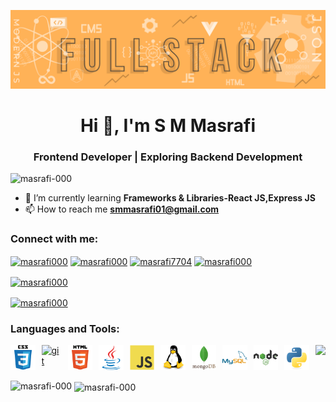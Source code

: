 ![logo](https://github.com/masrafi-000/masrafi-000/blob/main/banner.png?raw=true)

<h1 align="center">Hi 👋, I'm S M Masrafi</h1>
<h3 align="center">Frontend Developer | Exploring Backend Development</h3>

<p align="left"> <img src="https://komarev.com/ghpvc/?username=masrafi-000&label=Profile%20views&color=0e75b6&style=flat" alt="masrafi-000" /> </p>

- 🌱 I’m currently learning **Frameworks & Libraries-React JS,Express JS**
- 📫 How to reach me **smmasrafi01@gmail.com**

<h3 align="left">Connect with me:</h3>
<p align="left">
  <a href="https://linkedin.com/in/masrafi000" target="blank"><img align="center" src="https://raw.githubusercontent.com/rahuldkjain/github-profile-readme-generator/master/src/images/icons/Social/linked-in-alt.svg" alt="masrafi000" height="30" width="40" /></a>
  <a href="https://fb.com/masrafi000" target="blank"><img align="center" src="https://raw.githubusercontent.com/rahuldkjain/github-profile-readme-generator/master/src/images/icons/Social/facebook.svg" alt="masrafi000" height="30" width="40" /></a>
  <a href="https://instagram.com/masrafi7704" target="blank"><img align="center" src="https://raw.githubusercontent.com/rahuldkjain/github-profile-readme-generator/master/src/images/icons/Social/instagram.svg" alt="masrafi7704" height="30" width="40" /></a>
  <a href="https://x.com/masrafi000" target="blank"><img align="center" src="https://raw.githubusercontent.com/rahuldkjain/github-profile-readme-generator/master/src/images/icons/Social/twitter.svg" alt="masrafi000" height="30" width="40" /></a>

<a href="https://dev.to/masrafi000" target="blank"><img align="center" src="https://raw.githubusercontent.com/rahuldkjain/github-profile-readme-generator/master/src/images/icons/Social/devto.svg" alt="masrafi000" height="30" width="40" /></a>

<a href="https://stackoverflow.com/users/masrafi000" target="blank"><img align="center" src="https://raw.githubusercontent.com/rahuldkjain/github-profile-readme-generator/master/src/images/icons/Social/stack-overflow.svg" alt="masrafi000" height="30" width="40" /></a>


</p>

<h3 align="left">Languages and Tools:</h3>
<p align="left" style="display: flex; gap: 10px;"> <a href="https://www.w3schools.com/css/" target="_blank" rel="noreferrer"> <img src="https://raw.githubusercontent.com/devicons/devicon/master/icons/css3/css3-original-wordmark.svg" alt="css3" width="40" height="40"/> </a> <a href="https://git-scm.com/" target="_blank" rel="noreferrer"> <img src="https://www.vectorlogo.zone/logos/git-scm/git-scm-icon.svg" alt="git" width="40" height="40"/> </a> <a href="https://www.w3.org/html/" target="_blank" rel="noreferrer"> <img src="https://raw.githubusercontent.com/devicons/devicon/master/icons/html5/html5-original-wordmark.svg" alt="html5" width="40" height="40"/> </a> <a href="https://www.java.com" target="_blank" rel="noreferrer"> <img src="https://raw.githubusercontent.com/devicons/devicon/master/icons/java/java-original.svg" alt="java" width="40" height="40"/> </a> <a href="https://developer.mozilla.org/en-US/docs/Web/JavaScript" target="_blank" rel="noreferrer"> <img src="https://raw.githubusercontent.com/devicons/devicon/master/icons/javascript/javascript-original.svg" alt="javascript" width="40" height="40"/> </a> <a href="https://www.linux.org/" target="_blank" rel="noreferrer"> <img src="https://raw.githubusercontent.com/devicons/devicon/master/icons/linux/linux-original.svg" alt="linux" width="40" height="40"/> </a> <a href="https://www.mongodb.com/" target="_blank" rel="noreferrer"> <img src="https://raw.githubusercontent.com/devicons/devicon/master/icons/mongodb/mongodb-original-wordmark.svg" alt="mongodb" width="40" height="40"/> </a> <a href="https://www.mysql.com/" target="_blank" rel="noreferrer"> <img src="https://raw.githubusercontent.com/devicons/devicon/master/icons/mysql/mysql-original-wordmark.svg" alt="mysql" width="40" height="40"/> </a> <a href="https://nodejs.org" target="_blank" rel="noreferrer"> <img src="https://raw.githubusercontent.com/devicons/devicon/master/icons/nodejs/nodejs-original-wordmark.svg" alt="nodejs" width="40" height="40"/> </a>  <a href="https://www.python.org" target="_blank" rel="noreferrer"> <img src="https://raw.githubusercontent.com/devicons/devicon/master/icons/python/python-original.svg" alt="python" width="40" height="40"/> </a> <a href="https://www.expressjs.com/" target="_blank" rel="noreferrer"><img src="https://img.shields.io/badge/express.js-%23404d59.svg?style=for-the-badge&logo=express&logoColor=%2361DAFB"/></a> </p>

<p><img align="left" src="https://github-readme-stats.vercel.app/api/top-langs?username=masrafi-000&show_icons=true&locale=en&layout=compact" alt="masrafi-000" /></p>

<p>&nbsp;<img align="center" src="https://github-readme-stats.vercel.app/api?username=masrafi-000&show_icons=true&locale=en" alt="masrafi-000" /></p>
